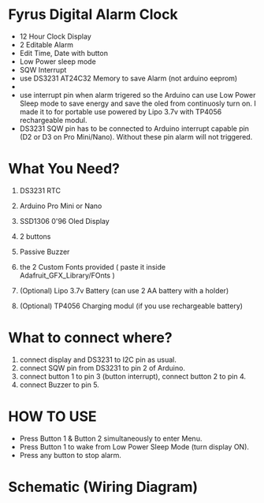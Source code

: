 # Fyrus Digital Alarm Clock
* 12 Hour Clock Display
* 2 Editable Alarm
* Edit Time, Date with button
* Low Power sleep mode
* SQW Interrupt
* use DS3231 AT24C32 Memory to save Alarm (not arduino eeprom)
*  
* use interrupt pin when alarm trigered so the Arduino can use Low Power Sleep mode to save energy and save the oled from continuosly turn on. I made it to for portable use powered by Lipo 3.7v with TP4056 rechargeable modul.
* DS3231 SQW pin has to be connected to Arduino interrupt capable pin (D2 or D3 on Pro Mini/Nano). Without these pin alarm will not triggered.

# What You Need?
1. DS3231 RTC
2. Arduino Pro Mini or Nano
3. SSD1306 0'96 Oled Display
4. 2 buttons
5. Passive Buzzer
6. the 2 Custom Fonts provided ( paste it inside Adafruit_GFX_Library/FOnts )

7. (Optional) Lipo 3.7v Battery (can use 2 AA battery with a holder)
8. (Optional) TP4056 Charging modul (if you use rechargeable battery)

# What to connect where?
 1. connect display and DS3231 to I2C pin as usual.
 2. connect SQW pin from DS3231 to pin 2 of Arduino.
 3. connect button 1 to pin 3 (button interrupt), connect button 2 to pin 4.
 4. connect Buzzer to pin 5. 

# HOW TO USE
* Press Button 1 & Button 2 simultaneously to enter Menu.
* Press Button 1 to wake from Low Power Sleep Mode (turn display ON).
* Press any button to stop alarm.

# Schematic (Wiring Diagram)
[](https://github.com/fyrus7/FyrusDigitalAlarmClock/blob/main/Schematic.jpg)
